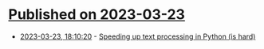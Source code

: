 # [Published on 2023-03-23](index.md)

* [2023-03-23, 18:10:20](https://lobste.rs/s/8kng64/speeding_up_text_processing_python_is) - [Speeding up text processing in Python (is hard)](https://pythonspeed.com/articles/faster-text-processing/)
